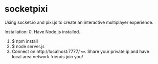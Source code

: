 # socketpixi
Using socket.io and pixi.js to create an interactive multiplayer experience. 

Installation:
0. Have Node.js installed.
1. $ npm install
2. $ node server.js
3. Connect on http://localhost:7777/
∞. Share your private ip and have local area network friends join you!

